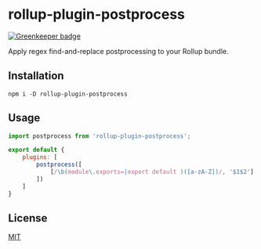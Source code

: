 # rollup-plugin-postprocess

[![Greenkeeper badge](https://badges.greenkeeper.io/developit/rollup-plugin-postprocess.svg)](https://greenkeeper.io/)

Apply regex find-and-replace postprocessing to your Rollup bundle.

## Installation

`npm i -D rollup-plugin-postprocess`

## Usage

```js
import postprocess from 'rollup-plugin-postprocess';

export default {
    plugins: [
        postprocess([
            [/\b(module\.exports=|export default )([a-zA-Z])/, '$1$2']
        ])
    ]
}
```


## License

[MIT](https://oss.ninja/mit/developit)
